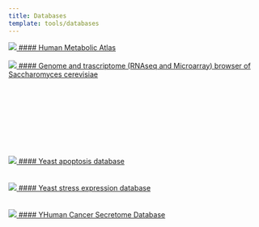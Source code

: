 ```yaml
---
title: Databases
template: tools/databases
---
```


<a href="http://www.metabolicatlas.com/">
  <img class="project-logo" src="/img/logo_hma.png"></img>
#### Human Metabolic Atlas
</a><br><br>

<a href="http://www.sysbio.se/Yseq/">
  <img class="project-logo" src="/img/logo_yseq.png"></img>
#### Genome and trascriptome (RNAseq and Microarray) browser of Saccharomyces cerevisiae
</a><br><br><br><br><br><br><br><br><br><br>

<a href="http://www.ycelldeath.com/yapoptosis/">
  <img class="project-logo" src="/img/logo_yapop.gif"></img>
#### Yeast apoptosis database
</a><br><br><br>

<a href="http://www.ystrexdb.com/">
  <img class="project-logo" src="/img/logo_ystrex.png"></img>
#### Yeast stress expression database
</a><br><br><br>

<a href="http://cancersecretome.org/">
  <img class="project-logo" src="/img/logo_hcsd.png"></img>
#### YHuman Cancer Secretome Database
</a><br><br><br><br>
